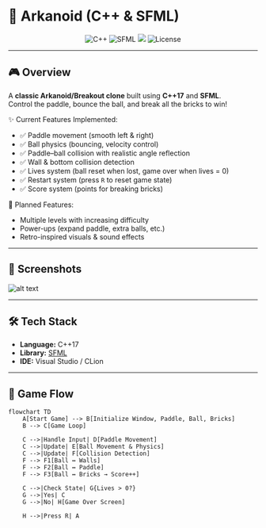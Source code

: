 # 🧱 Arkanoid (C++ & SFML)

<p align="center">
  <img src="https://img.shields.io/badge/C%2B%2B-17+-00599C?logo=c%2B%2B&logoColor=white" alt="C++">
  <img src="https://img.shields.io/badge/SFML-2.6.1-8CC445?logo=sfml&logoColor=white" alt="SFML">
  <img src="https://img.shields.io/badge/Game-Arcade-blue?logo=gamepad">
  <img src="https://img.shields.io/badge/License-MIT-yellow.svg" alt="License">
</p>

---

## 🎮 Overview

A **classic Arkanoid/Breakout clone** built using **C++17** and **SFML**.  
Control the paddle, bounce the ball, and break all the bricks to win!

✨ Current Features Implemented:

- ✅ Paddle movement (smooth left & right)
- ✅ Ball physics (bouncing, velocity control)
- ✅ Paddle–ball collision with realistic angle reflection
- ✅ Wall & bottom collision detection
- ✅ Lives system (ball reset when lost, game over when lives = 0)
- ✅ Restart system (press `R` to reset game state)
- ✅ Score system (points for breaking bricks)

🚧 Planned Features:

- Multiple levels with increasing difficulty
- Power-ups (expand paddle, extra balls, etc.)
- Retro-inspired visuals & sound effects

---

## 📸 Screenshots

![alt text](ReadmeGIF/screenshot.gif)

---

## 🛠️ Tech Stack

- **Language:** C++17
- **Library:** [SFML](https://www.sfml-dev.org/)
- **IDE:** Visual Studio / CLion

---

## 🔄 Game Flow

```mermaid
flowchart TD
    A[Start Game] --> B[Initialize Window, Paddle, Ball, Bricks]
    B --> C[Game Loop]

    C -->|Handle Input| D[Paddle Movement]
    C -->|Update| E[Ball Movement & Physics]
    C -->|Update| F[Collision Detection]
    F --> F1[Ball ↔ Walls]
    F --> F2[Ball ↔ Paddle]
    F --> F3[Ball ↔ Bricks → Score++]

    C -->|Check State| G{Lives > 0?}
    G -->|Yes| C
    G -->|No| H[Game Over Screen]

    H -->|Press R| A
```
